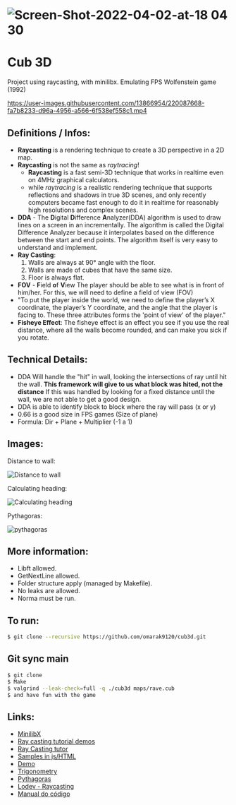 # ![Screen-Shot-2022-04-02-at-18 04 30](https://user-images.githubusercontent.com/28810331/161394297-4250216d-6d18-4fc9-9784-f95309fa3952.svg)
<div align="center">

<p align="center">

</p>

</div>

# Cub 3D
Project using raycasting, with minilibx.
Emulating FPS Wolfenstein game (1992)

https://user-images.githubusercontent.com/13866954/220087668-fa7b8233-d96a-4956-a566-6f538ef558c1.mp4

## Definitions / Infos:
* **Raycasting** is a rendering technique to create a 3D perspective in a 2D map.
* **Raycasting** is not the same as *raytracing*!
	- **Raycasting** is a fast semi-3D technique that works in realtime even on 4MHz graphical calculators.
	- while *raytracing* is a realistic rendering technique that supports reflections and shadows in true 3D scenes, and only recently computers became fast enough to do it in realtime for reasonably high resolutions and complex scenes.
* **DDA** - The **D**igital **D**ifference **A**nalyzer(DDA) algorithm is used to draw lines on a screen in an incrementally. The algorithm is called the Digital Difference Analyzer because it interpolates based on the difference between the start and end points. The algorithm itself is very easy to understand and implement.
* **Ray Casting**:
	1. Walls are always at 90° angle with the floor.
	2. Walls are made of cubes that have the same size.
	3. Floor is always flat.
* **FOV** - **F**ield **o**f **V**iew The player should be able to see what is in front of him/her. For this, we will need to define a field of view (FOV)
*  "To put the player inside the world, we need to define the player’s X coordinate, the player’s Y coordinate, and the angle that the player is facing to. These three attributes forms the 'point of view' of the player."
* **Fisheye Effect**: The fisheye effect is an effect you see if you use the real distance, where all the walls become rounded, and can make you sick if you rotate.

## Technical Details:
* DDA Will handle the "hit" in wall, looking the intersections of ray until hit the wall. __This framework will give to us what block was hited, not the distance__ If this was handled by looking for a fixed distance until the wall, we are not able to get a good design.
* DDA is able to identify block to  block where the ray will pass (x or y)
* 0.66 is a good size in FPS games (Size of plane)
* Formula: Dir + Plane + Multiplier (-1 a 1)

## Images:
Distance to wall:

![Distance to wall](https://permadi.com/tutorial/raycast/images/figure17.gif)

Calculating heading:

![Calculating heading](http://gamecodeschool.com/wp-content/uploads/2015/06/simple_game_graphics_movement_without_trigonometric_functions.png)

Pythagoras:

![pythagoras](https://upload.wikimedia.org/wikipedia/commons/3/39/Animated_gif_version_of_SVG_of_rearrangement_proof_of_Pythagorean_theorem.gif)


## More information:

* Libft allowed.
* GetNextLine allowed.
* Folder structure apply (managed by Makefile).
* No leaks are allowed.
* Norma must be run.

 ## To run:
```Bash
$ git clone --recursive https://github.com/omarak9120/cub3d.git
```

## Git sync main
```Bash
$ git clone
$ Make
$ valgrind --leak-check=full -q ./cub3d maps/rave.cub
$ and have fun with the game
```


## Links:
* [MinilibX](https://harm-smits.github.io/42docs/libs/minilibx)
* [Ray casting tutorial demos](https://github.com/permadi-com/ray-cast/tree/master/)
* [Ray Casting tutor](https://permadi.com/1996/05/ray-casting-tutorial-table-of-contents/)
* [Samples in js/HTML](https://github.com/permadi-com/ray-cast/tree/master/)
* [Demo](https://permadi.com/tutorial/raycast/demo/1/)
* [Trigonometry](https://en.wikipedia.org/wiki/Trigonometry)
* [Pythagoras](https://matematicabasica.net/teorema-de-pitagoras/)
* [Lodev - Raycasting](https://lodev.org/cgtutor/raycasting.html)
* [Manual do código](https://www.youtube.com/watch?v=J5K8qMCB-7o&list=PLLFRf_pkM7b6rBRoTOW64NKdltCLQNpW5)

